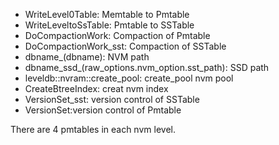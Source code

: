 - WriteLevel0Table: Memtable to Pmtable
- WriteLeveltoSsTable: Pmtable to SSTable
- DoCompactionWork: Compaction of Pmtable
- DoCompactionWork_sst: Compaction of SSTable
- dbname_(dbname): NVM path
- dbname_ssd_(raw_options.nvm_option.sst_path): SSD path
- leveldb::nvram::create_pool: create_pool nvm pool
- CreateBtreeIndex: creat nvm index
- VersionSet_sst: version control of SSTable
- VersionSet:version control of Pmtable
  
There are 4 pmtables in each nvm level.
